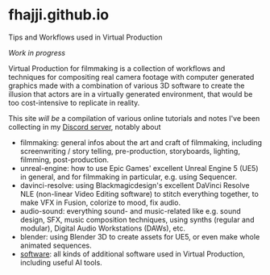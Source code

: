 # fhajji.github.io
Tips and Workflows used in Virtual Production

_Work in progress_

Virtual Production for filmmaking is a collection of workflows and techniques for compositing real camera footage with computer generated graphics made with a combination of various 3D software to create the illusion that actors are in a virtually generated environment, that would be too cost-intensive to replicate in reality.

This site _will be_ a compilation of various online tutorials and notes I've been collecting in my <a href="https://discord.gg/79ZN2JGEaU" target="_blank">Discord server</a>, notably about
- filmmaking: general infos about the art and craft of filmmaking, including screenwriting / story telling, pre-production, storyboards, lighting, filmming, post-production.
- unreal-engine: how to use Epic Games' excellent Unreal Engine 5 (UE5) in general, and for filmmaking in particular, e.g. using Sequencer.
- davinci-resolve: using Blackmagicdesign's excellent DaVinci Resolve NLE (non-linear Video Editing software) to stitch everything together, to make VFX in Fusion, colorize to mood, fix audio.
- audio-sound: everything sound- and music-related like e.g. sound design, SFX, music composition techniques, using synths (regular and modular), Digital Audio Workstations (DAWs), etc.
- blender: using Blender 3D to create assets for UE5, or even make whole animated sequences.
- [software](/software): all kinds of additional software used in Virtual Production, including useful AI tools.
